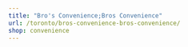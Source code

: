```yaml
---
title: "Bro's Convenience;Bros Convenience"
url: /toronto/bros-convenience-bros-convenience/
shop: convenience
---
```

